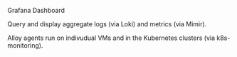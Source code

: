Grafana Dashboard

Query and display aggregate logs (via Loki) and metrics (via Mimir).

Alloy agents run on indivudual VMs and in the Kubernetes clusters (via k8s-monitoring).